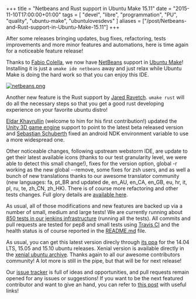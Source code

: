 +++
title = "Netbeans and Rust support in Ubuntu Make 15.11"
date = "2015-11-10T17:00:00+01:00"
tags = [ "devel", "libre", "programmation", "PU", "quality", "ubuntu-make", "ubuntulovesdevs" ]
aliases = ["/post/Netbeans-and-Rust-support-in-Ubuntu-Make-15.11"]
+++
    <p>After some releases bringing updates, bug fixes, refactoring, tests improvements and more minor features and automations, here is time again for a noticeable feature release!</p>


<p>Thanks to <a href="https://plus.google.com/+FabioColella/posts">Fabio Colella</a>, we now have <a href="https://netbeans.org">NetBeans</a> support in <a href="https://github.com/ubuntu/ubuntu-make">Ubuntu Make</a>! Installing it is just a <code>umake ide netbeans</code> away and just relax while Ubuntu Make is doing the hard work so that you can enjoy this IDE.</p>


<p><a href="/public/ubuntu/uld/netbeans.png" title="netbeans.png"><img src="/public/ubuntu/uld/.netbeans_m.png" alt="netbeans.png" style="display:block; margin:0 auto;" title="netbeans.png, nov. 2015" /></a></p>


<p>Another new feature is the Rust support by <a href="https://twitter.com/yoink1">Jared Ravetch</a>. <code>umake rust</code> will do all the necessary steps so that you get a good rust developing experience on your favorite ubuntu distro!</p>


<p><a href="https://github.com/eldarkg">Eldar Khayrullin</a> (welcome to him for his first contribution!) updated the <a href="https://unity3d.com/">Unity 3D game engine</a> support to point to the latest beta released version and <a href="https://github.com/sschuberth">Sebastian Schuberth</a> fixed an android NDK environment variable to use a more widespread one.</p>


<p>Other noticeable changes, following upstream webstorm IDE, are update to get their latest available icons (thanks to our test granularity level, we were able to detect this small change!), fixes for the version option, global -r working as the new global --remove, some fixes for zsh users, and as well a bunch of new translations thanks to our awesome translator community (new languages: fa, pt_BR and updated de, en_AU, en_CA, en_GB, eu, hr, it, pl, ru, te, zh_CN, zh_HK). There is of course more refactoring and other tests changes. Full glory details are <a href="https://github.com/ubuntu/ubuntu-make/commit/0dee421841c7fca6404bb1796c616c9915ea1133">available here</a>.</p>


<p>As usual, all of those modifications and new features are backed up via a number of small, medium and large tests! We are currently running about <a href="https://jenkins.qa.ubuntu.com/job/udtc-trusty-tests/2246/">850 tests in our jenkins infrastructure</a> (running all the tests). All commits and pull requests are tested for pep8 and small tests using <a href="https://travis-ci.org/ubuntu/ubuntu-make">Travis CI</a> and the health status is of course reported in the <a href="https://github.com/ubuntu/ubuntu-make">README.md</a> file.</p>


<p>As usual, you can get this latest version direcly through <a href="https://launchpad.net/~ubuntu-desktop/+archive/ubuntu/ubuntu-make">its ppa</a> for the 14.04 LTS, 15.05 and 15.10 ubuntu releases. Xenial version is available directly in the <a href="https://launchpad.net/ubuntu/+source/ubuntu-make/15.11.1">xenial ubuntu archive</a>. Thanks again to all our awesome contributors community! A lot more is still in the pipe, but that will be for next release!</p>


<p>Our <a href="https://github.com/ubuntu/ubuntu-make/issues">issue tracker</a> is full of ideas and opportunities, and pull requests remain opened for any issues or suggestions! If you want to be the next featured contributor and want to give an hand, you can refer to <a href="/post/How-to-help-on-Ubuntu-Developer-Tools-Center">this post</a> with useful links!</p>